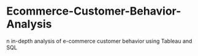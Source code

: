 # Ecommerce-Customer-Behavior-Analysis
n in-depth analysis of e-commerce customer behavior using Tableau and SQL

